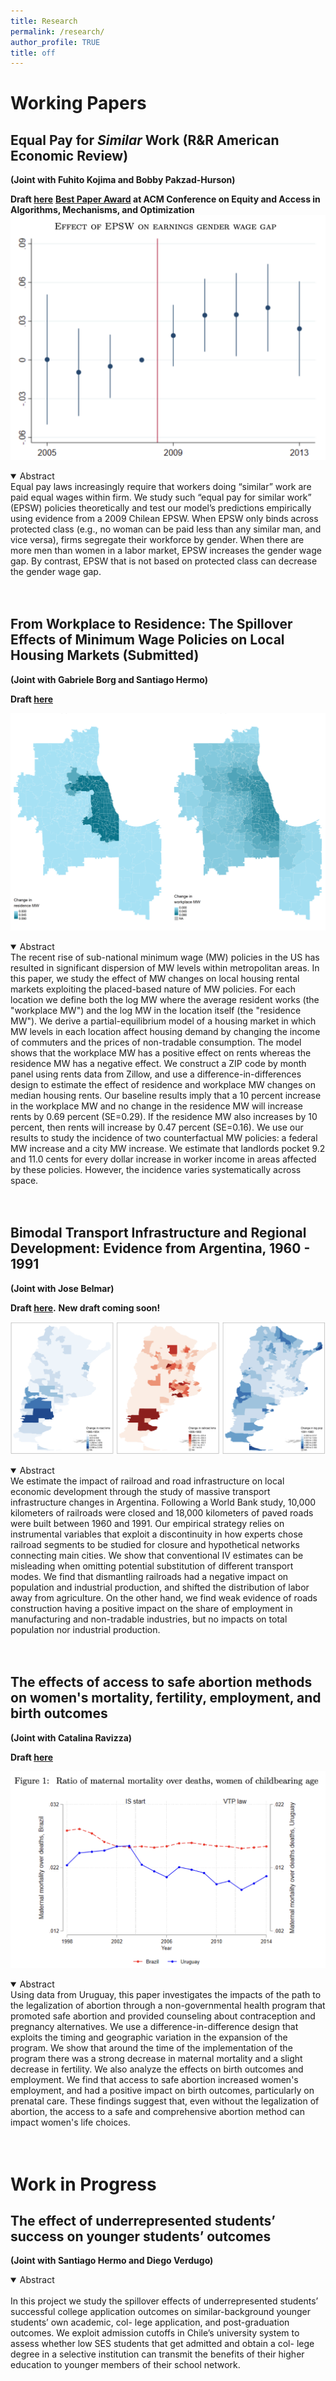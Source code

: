 ```yaml
---
title: Research
permalink: /research/
author_profile: TRUE
title: off
---
```


Working Papers
======
## **Equal Pay for *Similar* Work (R&R American Economic Review)**
**(Joint with Fuhito Kojima and Bobby Pakzad-Hurson)** 

**Draft [here](https://arxiv.org/pdf/2306.17111.pdf)**
**[Best Paper Award](https://eaamo.org/awards/) at ACM Conference on Equity and Access in Algorithms, Mechanisms, and Optimization**
![EPL](/images/epl.png)

<details open>
<summary>Abstract</summary>
Equal pay laws increasingly require that workers doing “similar” work are paid equal wages within firm. We study such “equal pay for similar work” (EPSW) policies theoretically and test our model’s predictions empirically using evidence from a 2009 Chilean EPSW. When EPSW only binds across protected class (e.g., no woman can be paid less than any similar man, and vice versa), firms segregate their workforce by gender. When there are more men than women in a labor market, EPSW increases the gender wage gap. By contrast, EPSW that is not based on protected class can decrease the gender wage gap.
</details>

<br>
<br>

## **From Workplace to Residence: The Spillover Effects of Minimum Wage Policies on Local Housing Markets** **(Submitted)**
**(Joint with Gabriele Borg and Santiago Hermo)** 

**Draft [here](https://arxiv.org/abs/2208.01791)**

![MW Rent](/images/mw_rent.png)

<details open>
<summary>Abstract</summary>
The recent rise of sub-national minimum wage (MW) policies in the US has resulted in significant dispersion of MW levels within metropolitan areas. In this paper, we study the effect of MW changes on local housing rental markets exploiting the placed-based nature of MW policies. For each location we define both the log MW where the average resident works (the "workplace MW") and the log MW in the location itself (the "residence MW"). We derive a partial-equilibrium model of a housing market in which MW levels in each location affect housing demand by changing the income of commuters and the prices of non-tradable consumption. The model shows that the workplace MW has a positive effect on rents whereas the residence MW has a negative effect. We construct a ZIP code by month panel using rents data from Zillow, and use a difference-in-differences design to estimate the effect of residence and workplace MW changes on median housing rents. Our baseline results imply that a 10 percent increase in the workplace MW and no change in the residence MW will increase rents by 0.69 percent (SE=0.29). If the residence MW also increases by 10 percent, then rents will increase by 0.47 percent (SE=0.16). We use our results to study the incidence of two counterfactual MW policies: a federal MW increase and a city MW increase. We estimate that landlords pocket 9.2 and 11.0 cents for every dollar increase in worker income in areas affected by these policies. However, the incidence varies systematically across space.
</details>

<br>
<br>

## **Bimodal Transport Infrastructure and Regional Development: Evidence from Argentina, 1960 - 1991**
**(Joint with Jose Belmar)** 

**Draft [here](https://scioteca.caf.com/handle/123456789/1714).** **New draft coming soon!**

![Trains](/images/trains.png)

<details open>
<summary>Abstract</summary>
We estimate the impact of railroad and road infrastructure on local economic development through the study of massive transport infrastructure changes in Argentina. Following a World Bank study, 10,000 kilometers of railroads were closed and 18,000 kilometers of paved roads were built between 1960 and 1991. Our empirical strategy relies on instrumental variables that exploit a discontinuity in how experts chose railroad segments to be studied for closure and hypothetical networks connecting main cities. We show that conventional IV estimates can be misleading when omitting potential substitution of different transport modes. We find that dismantling railroads had a negative impact on population and industrial production, and shifted the distribution of labor away from agriculture. On the other hand, we find weak evidence of roads construction having a positive impact on the share of employment in manufacturing and non-tradable industries, but no impacts on total population nor industrial production.
</details>

<br>
<br>

## **The effects of access to safe abortion methods on women's mortality, fertility, employment, and birth outcomes**
**(Joint with Catalina Ravizza)** 

**Draft [here](https://drive.google.com/file/d/1n74zRfJVd3OtY9mRKxCgyCjDJBkj5lb2/view?usp=sharing)**

![AbortUru](/images/abortion.png)

<details open>
<summary>Abstract</summary>
Using data from Uruguay, this paper investigates the impacts of the path to the legalization of abortion through a non-governmental health program that promoted safe abortion and provided counseling about contraception and pregnancy alternatives. We use a difference-in-difference design that exploits the timing and geographic variation in the expansion of the program. We show that around the time of the implementation of the program there was a strong decrease in maternal mortality and a slight decrease in fertility. We also analyze the effects on birth outcomes and employment. We find that access to safe abortion increased women's employment, and had a positive impact on birth outcomes, particularly on prenatal care. These findings suggest that, even without the legalization of abortion, the access to a safe and comprehensive abortion method can impact women's life choices.
</details>

<br>
<br>

Work in Progress
======
## **The effect of underrepresented students’ success on younger students’ outcomes** 
**(Joint with Santiago Hermo and Diego Verdugo)**

<details open>
<summary>Abstract</summary>
<br>
In this project we study the spillover effects of underrepresented students’ successful college application outcomes on similar-background younger students’ own academic, col- lege application, and post-graduation outcomes. We exploit admission cutoffs in Chile’s university system to assess whether low SES students that get admitted and obtain a col- lege degree in a selective institution can transmit the benefits of their higher education to younger members of their school network.
</details>

